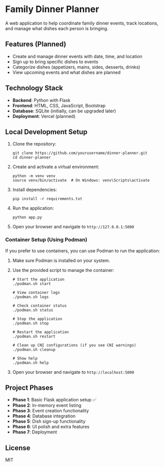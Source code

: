 # Family Dinner Planner

A web application to help coordinate family dinner events, track locations, and manage what dishes each person is bringing.

## Features (Planned)

- Create and manage dinner events with date, time, and location
- Sign up to bring specific dishes to events
- Categorize dishes (appetizers, mains, sides, desserts, drinks)
- View upcoming events and what dishes are planned

## Technology Stack

- **Backend**: Python with Flask
- **Frontend**: HTML, CSS, JavaScript, Bootstrap
- **Database**: SQLite (initially, can be upgraded later)
- **Deployment**: Vercel (planned)

## Local Development Setup

1. Clone the repository:
   ```
   git clone https://github.com/yourusername/dinner-planner.git
   cd dinner-planner
   ```

2. Create and activate a virtual environment:
   ```
   python -m venv venv
   source venv/bin/activate  # On Windows: venv\Scripts\activate
   ```

3. Install dependencies:
   ```
   pip install -r requirements.txt
   ```

4. Run the application:
   ```
   python app.py
   ```

5. Open your browser and navigate to `http://127.0.0.1:5000`

### Container Setup (Using Podman)

If you prefer to use containers, you can use Podman to run the application:

1. Make sure Podman is installed on your system.

2. Use the provided script to manage the container:
   ```
   # Start the application
   ./podman.sh start
   
   # View container logs
   ./podman.sh logs
   
   # Check container status
   ./podman.sh status
   
   # Stop the application
   ./podman.sh stop
   
   # Restart the application
   ./podman.sh restart
   
   # Clean up CNI configurations (if you see CNI warnings)
   ./podman.sh cleanup
   
   # Show help
   ./podman.sh help
   ```

3. Open your browser and navigate to `http://localhost:5000`

## Project Phases

- **Phase 1**: Basic Flask application setup ✅
- **Phase 2**: In-memory event listing
- **Phase 3**: Event creation functionality
- **Phase 4**: Database integration
- **Phase 5**: Dish sign-up functionality
- **Phase 6**: UI polish and extra features
- **Phase 7**: Deployment

## License

MIT
